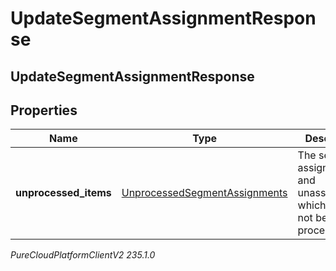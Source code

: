 # UpdateSegmentAssignmentResponse

## UpdateSegmentAssignmentResponse

## Properties

|Name | Type | Description | Notes|
|------------ | ------------- | ------------- | -------------|
| **unprocessed_items** | [UnprocessedSegmentAssignments](UnprocessedSegmentAssignments) | The segment assignments and unassignments which could not be processed. | |



_PureCloudPlatformClientV2 235.1.0_
